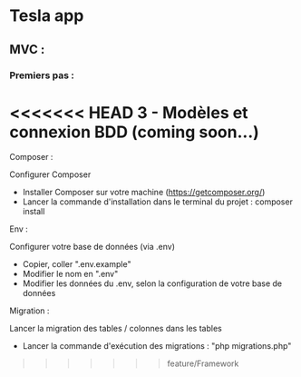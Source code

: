 # Tesla app

## MVC :

### Premiers pas :

<<<<<<< HEAD
3 - Modèles et connexion BDD (coming soon...)
=======
Composer :

Configurer Composer

- Installer Composer sur votre machine (https://getcomposer.org/)
- Lancer la commande d'installation dans le terminal du projet : composer install

Env :

Configurer votre base de données (via .env)

- Copier, coller ".env.example"
- Modifier le nom en ".env"
- Modifier les données du .env, selon la configuration de votre base de données

Migration :

Lancer la migration des tables / colonnes dans les tables

- Lancer la commande d'exécution des migrations : "php migrations.php"
>>>>>>> feature/Framework
